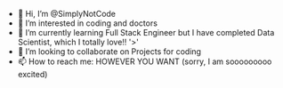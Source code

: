- 👋 Hi, I’m @SimplyNotCode
- 👀 I’m interested in coding and doctors
- 🌱 I’m currently learning Full Stack Engineer but I have completed Data Scientist, which I totally love!! '>'
- 💞️ I’m looking to collaborate on Projects for coding
- 📫 How to reach me: HOWEVER YOU WANT (sorry, I am sooooooooo excited)

<!---
SimplyNotCode/SimplyNotCode is a ✨ special ✨ repository because its `README.md` (this file) appears on your GitHub profile.
You can click the Preview link to take a look at your changes.
--->
